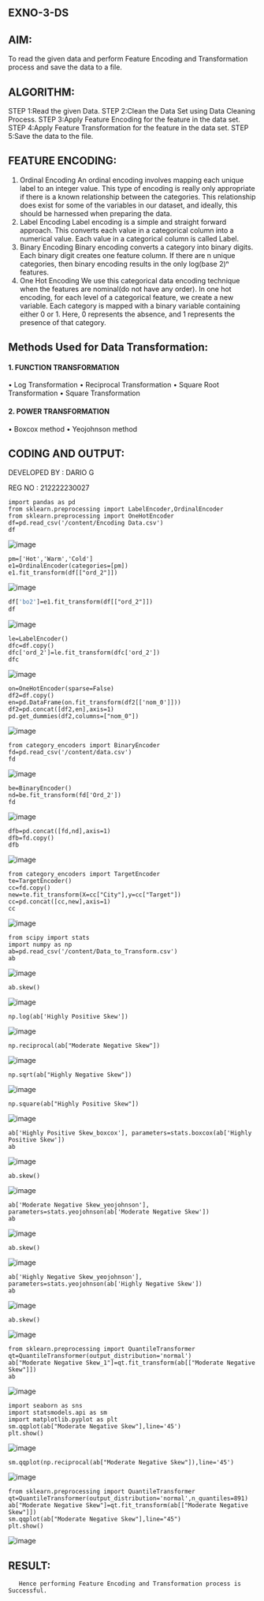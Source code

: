 ## EXNO-3-DS

## AIM:
To read the given data and perform Feature Encoding and Transformation process and save the data to a file.

## ALGORITHM:
STEP 1:Read the given Data.
STEP 2:Clean the Data Set using Data Cleaning Process.
STEP 3:Apply Feature Encoding for the feature in the data set.
STEP 4:Apply Feature Transformation for the feature in the data set.
STEP 5:Save the data to the file.

## FEATURE ENCODING:
1. Ordinal Encoding
An ordinal encoding involves mapping each unique label to an integer value. This type of encoding is really only appropriate if there is a known relationship between the categories. This relationship does exist for some of the variables in our dataset, and ideally, this should be harnessed when preparing the data.
2. Label Encoding
Label encoding is a simple and straight forward approach. This converts each value in a categorical column into a numerical value. Each value in a categorical column is called Label.
3. Binary Encoding
Binary encoding converts a category into binary digits. Each binary digit creates one feature column. If there are n unique categories, then binary encoding results in the only log(base 2)ⁿ features.
4. One Hot Encoding
We use this categorical data encoding technique when the features are nominal(do not have any order). In one hot encoding, for each level of a categorical feature, we create a new variable. Each category is mapped with a binary variable containing either 0 or 1. Here, 0 represents the absence, and 1 represents the presence of that category.

## Methods Used for Data Transformation:
 #### 1. FUNCTION TRANSFORMATION
• Log Transformation
• Reciprocal Transformation
• Square Root Transformation
• Square Transformation
 #### 2. POWER TRANSFORMATION
• Boxcox method
• Yeojohnson method

## CODING AND OUTPUT:

DEVELOPED BY : DARIO G

REG NO : 212222230027
```
import pandas as pd
from sklearn.preprocessing import LabelEncoder,OrdinalEncoder
from sklearn.preprocessing import OneHotEncoder
df=pd.read_csv('/content/Encoding Data.csv')
df
```


![image](https://github.com/LATHIKESHWARAN/EXNO-3-DS/assets/119393556/69912819-7283-407e-91dd-a98bacd10907)


```
pm=['Hot','Warm','Cold']
e1=OrdinalEncoder(categories=[pm])
e1.fit_transform(df[["ord_2"]])
```

![image](https://github.com/LATHIKESHWARAN/EXNO-3-DS/assets/119393556/149fd26a-608f-4b4f-bb17-d3b1cfb2c5ed)

```p
df['bo2']=e1.fit_transform(df[["ord_2"]])
df
```

![image](https://github.com/LATHIKESHWARAN/EXNO-3-DS/assets/119393556/834dcaa5-ff95-49d1-8e6f-557b31a30c88)

```
le=LabelEncoder()
dfc=df.copy()
dfc['ord_2']=le.fit_transform(dfc['ord_2'])
dfc
```


![image](https://github.com/LATHIKESHWARAN/EXNO-3-DS/assets/119393556/9b0c7865-75e9-4ccf-88f8-d495700488ac)

```
on=OneHotEncoder(sparse=False)
df2=df.copy()
en=pd.DataFrame(on.fit_transform(df2[['nom_0']]))
df2=pd.concat([df2,en],axis=1)
pd.get_dummies(df2,columns=["nom_0"])
```

![image](https://github.com/LATHIKESHWARAN/EXNO-3-DS/assets/119393556/7bb2cdb6-9a1f-48f0-afef-9873a0a816d9)

```
from category_encoders import BinaryEncoder
fd=pd.read_csv('/content/data.csv')
fd
```

![image](https://github.com/LATHIKESHWARAN/EXNO-3-DS/assets/119393556/8904b3e1-787a-4c11-ad13-3196e2a87819)

```
be=BinaryEncoder()
nd=be.fit_transform(fd['Ord_2'])
fd
```

![image](https://github.com/LATHIKESHWARAN/EXNO-3-DS/assets/119393556/490ab4ea-fd32-4fdf-bdf5-be349dd6caa1)

```
dfb=pd.concat([fd,nd],axis=1)
dfb=fd.copy()
dfb
```

![image](https://github.com/LATHIKESHWARAN/EXNO-3-DS/assets/119393556/14f0b0ed-6cc3-450e-a3d3-b272ad4144a0)

```
from category_encoders import TargetEncoder
te=TargetEncoder()
cc=fd.copy()
new=te.fit_transform(X=cc["City"],y=cc["Target"])
cc=pd.concat([cc,new],axis=1)
cc
```


![image](https://github.com/LATHIKESHWARAN/EXNO-3-DS/assets/119393556/24e5c303-4275-45f2-be66-a2949b9354cb)

```
from scipy import stats
import numpy as np
ab=pd.read_csv('/content/Data_to_Transform.csv')
ab
```

![image](https://github.com/LATHIKESHWARAN/EXNO-3-DS/assets/119393556/870be182-a1ce-41dc-862f-53bd6a49acbc)

```
ab.skew()
```
![image](https://github.com/LATHIKESHWARAN/EXNO-3-DS/assets/119393556/04c6ef56-caee-41ef-9228-64728a0f5351)

```
np.log(ab['Highly Positive Skew'])
```

![image](https://github.com/LATHIKESHWARAN/EXNO-3-DS/assets/119393556/edd7a723-f153-448d-8c38-0890eec0cdc7)

```
np.reciprocal(ab["Moderate Negative Skew"])
```

![image](https://github.com/LATHIKESHWARAN/EXNO-3-DS/assets/119393556/134955fc-c21e-41ca-abe8-444d6bb79c6d)

```
np.sqrt(ab["Highly Negative Skew"])
```

![image](https://github.com/LATHIKESHWARAN/EXNO-3-DS/assets/119393556/ab0039c8-bfb6-4dc8-9739-aea4ece8a86f)

```
np.square(ab["Highly Positive Skew"])
```

![image](https://github.com/LATHIKESHWARAN/EXNO-3-DS/assets/119393556/c20568ec-d2a9-4574-be7e-1e9d9ae4a339)

```
ab['Highly Positive Skew_boxcox'], parameters=stats.boxcox(ab['Highly Positive Skew'])
ab
```

![image](https://github.com/LATHIKESHWARAN/EXNO-3-DS/assets/119393556/3b9e770a-e94c-4e0e-9ff3-8e98bf2ed9df)

```
ab.skew()
```

![image](https://github.com/LATHIKESHWARAN/EXNO-3-DS/assets/119393556/701906f2-7a18-4935-b358-235eca41ead1)

```
ab['Moderate Negative Skew_yeojohnson'], parameters=stats.yeojohnson(ab['Moderate Negative Skew'])
ab
```

![image](https://github.com/LATHIKESHWARAN/EXNO-3-DS/assets/119393556/25c7303c-6ff7-44c4-a4ad-8c215723ec5e)

```
ab.skew()

```

![image](https://github.com/LATHIKESHWARAN/EXNO-3-DS/assets/119393556/bca201b5-35f9-4004-a86f-e91a1f5d675e)


```
ab['Highly Negative Skew_yeojohnson'], parameters=stats.yeojohnson(ab['Highly Negative Skew'])
ab
```

![image](https://github.com/LATHIKESHWARAN/EXNO-3-DS/assets/119393556/60545326-ed1f-43a4-9b26-d7a448aa5295)


```
ab.skew()
```

![image](https://github.com/LATHIKESHWARAN/EXNO-3-DS/assets/119393556/80e2b38f-d248-4280-9eee-73a6d6e981f2)

```
from sklearn.preprocessing import QuantileTransformer
qt=QuantileTransformer(output_distribution='normal')
ab["Moderate Negative Skew_1"]=qt.fit_transform(ab[["Moderate Negative Skew"]])
ab
```

![image](https://github.com/LATHIKESHWARAN/EXNO-3-DS/assets/119393556/257c87c3-96ab-4202-ae85-f9845f8ea1d6)


```
import seaborn as sns
import statsmodels.api as sm
import matplotlib.pyplot as plt
sm.qqplot(ab["Moderate Negative Skew"],line='45')
plt.show()
```

![image](https://github.com/LATHIKESHWARAN/EXNO-3-DS/assets/119393556/d7c76ad6-2ab6-4e03-bb3b-b55981a179e2)

```
sm.qqplot(np.reciprocal(ab["Moderate Negative Skew"]),line='45')
```

![image](https://github.com/LATHIKESHWARAN/EXNO-3-DS/assets/119393556/85682389-ed02-4aa8-be54-b9ceb372855a)


```
from sklearn.preprocessing import QuantileTransformer
qt=QuantileTransformer(output_distribution='normal',n_quantiles=891)
ab["Moderate Negative Skew"]=qt.fit_transform(ab[["Moderate Negative Skew"]])
sm.qqplot(ab["Moderate Negative Skew"],line="45")
plt.show()
```
![image](https://github.com/LATHIKESHWARAN/EXNO-3-DS/assets/119393556/789a3105-3ffe-43e9-bd6d-a1652ddcfef4)


## RESULT:
       Hence performing Feature Encoding and Transformation process is Successful.
       
